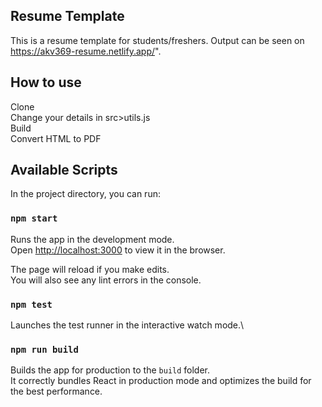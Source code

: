 ## Resume Template

This is a resume template for students/freshers. Output can be seen on https://akv369-resume.netlify.app/".

## How to use

Clone</br>
Change your details in src>utils.js</br>
Build</br>
Convert HTML to PDF

## Available Scripts

In the project directory, you can run:

### `npm start`

Runs the app in the development mode.\
Open [http://localhost:3000](http://localhost:3000) to view it in the browser.

The page will reload if you make edits.\
You will also see any lint errors in the console.

### `npm test`

Launches the test runner in the interactive watch mode.\

### `npm run build`

Builds the app for production to the `build` folder.\
It correctly bundles React in production mode and optimizes the build for the best performance.